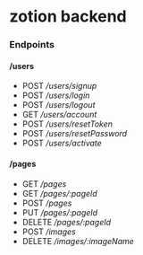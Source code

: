 # zotion backend

### Endpoints

#### /users

- POST */users/signup* 
- POST */users/login* 
- POST */users/logout* 
- GET */users/account* 
- POST */users/resetToken* 
- POST */users/resetPassword* 
- POST */users/activate* 

#### /pages

- GET */pages*
- GET */pages/:pageId*
- POST */pages*
- PUT */pages/:pageId*
- DELETE */pages/:pageId*
- POST */images*
- DELETE */images/:imageName*